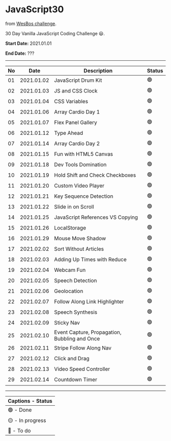 # JavaScript30

from [WesBos challenge](https://javascript30.com). 

30 Day Vanilla JavaScript Coding Challenge 😃.

**Start Date:** 2021.01.01

**End Date:** ???

___

No | Date        | Description            | Status |
--|-----------|------------------------|---|
01 | 2021.01.02 | JavaScript Drum Kit | 🟢 |
02 | 2021.01.03 | JS and CSS Clock | 🟢 |
03 | 2021.01.04 | CSS Variables | 🟢 |
04 | 2021.01.06 | Array Cardio Day 1 | 🟢 |
05 | 2021.01.07 | Flex Panel Gallery | 🟢 |
06 | 2021.01.12 | Type Ahead | 🟢 |
07 | 2021.01.14 | Array Cardio Day 2 | 🟢 |
08 | 2021.01.15 | Fun with HTML5 Canvas | 🟢 |
09 | 2021.01.18 | Dev Tools Domination | 🟢 |
10 | 2021.01.19 | Hold Shift and Check Checkboxes | 🟢 |
11 | 2021.01.20 | Custom Video Player | 🟢 |
12 | 2021.01.21 | Key Sequence Detection | 🟢 |
13 | 2021.01.22 | Slide in on Scroll | 🟢 |
14 | 2021.01.25 | JavaScript References VS Copying | 🟢 |
15 | 2021.01.26 | LocalStorage | 🟢 |
16 | 2021.01.29 | Mouse Move Shadow | 🟢 |
17 | 2021.02.02 | Sort Without Articles | 🟢 |
18 | 2021.02.03 | Adding Up Times with Reduce | 🟢 |
19 | 2021.02.04 | Webcam Fun | 🟢 |
20 | 2021.02.05 | Speech Detection | 🟢 |
21 | 2021.02.06 | Geolocation | 🟢 |
22 | 2021.02.07 | Follow Along Link Highlighter | 🟢 |
23 | 2021.02.08 | Speech Synthesis | 🟢 |
24 | 2021.02.09 | Sticky Nav | 🟢 |
25 | 2021.02.10 | Event Capture, Propagation, Bubbling and Once | 🟢 |
26 | 2021.02.11 | Stripe Follow Along Nav | 🟢 |
27 | 2021.02.12 | Click and Drag | 🟢 |
28 | 2021.02.13 | Video Speed Controller | 🟢 |
29 | 2021.02.14 | Countdown Timer | 🟢 |
___

| Captions - Status |
|---------|
| 🟢 - Done |
| 🟡 - In progress |
| 🔴 - To do |
